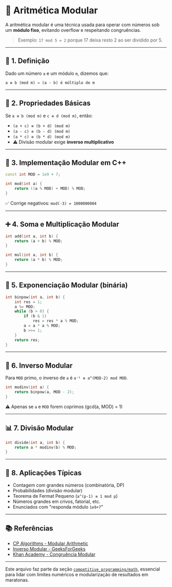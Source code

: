 # 🧮 Aritmética Modular

A aritmética modular é uma técnica usada para operar com números sob um **módulo fixo**, evitando overflow e respeitando congruências.

> Exemplo: `17 mod 5 = 2` porque 17 deixa resto 2 ao ser dividido por 5.

---

## 🧠 1. Definição

Dado um número `a` e um módulo `m`, dizemos que:

```
a ≡ b (mod m) ⇔ (a - b) é múltiplo de m
```

---

## 🔁 2. Propriedades Básicas

Se `a ≡ b (mod m)` e `c ≡ d (mod m)`, então:

- `(a + c) ≡ (b + d) (mod m)`
- `(a - c) ≡ (b - d) (mod m)`
- `(a * c) ≡ (b * d) (mod m)`
- ⚠️ Divisão modular exige **inverso multiplicativo**

---

## 🧮 3. Implementação Modular em C++

```cpp
const int MOD = 1e9 + 7;

int mod(int a) {
    return ((a % MOD) + MOD) % MOD;
}
```

✅ Corrige negativos: `mod(-3) = 1000000004`

---

## ➕ 4. Soma e Multiplicação Modular

```cpp
int add(int a, int b) {
    return (a + b) % MOD;
}

int mul(int a, int b) {
    return (a * b) % MOD;
}
```

---

## 🔼 5. Exponenciação Modular (binária)

```cpp
int binpow(int a, int b) {
    int res = 1;
    a %= MOD;
    while (b > 0) {
        if (b & 1)
            res = res * a % MOD;
        a = a * a % MOD;
        b >>= 1;
    }
    return res;
}
```

---

## 🧩 6. Inverso Modular

Para `MOD` primo, o inverso de `a` é `a⁻¹ ≡ a^(MOD-2) mod MOD`.

```cpp
int modinv(int a) {
    return binpow(a, MOD - 2);
}
```

⚠️ Apenas se `a` e `MOD` forem coprimos (gcd(a, MOD) = 1)

---

## 📊 7. Divisão Modular

```cpp
int divide(int a, int b) {
    return a * modinv(b) % MOD;
}
```

---

## 🧪 8. Aplicações Típicas

- Contagem com grandes números (combinatória, DP)
- Probabilidades (divisão modular)
- Teorema de Fermat Pequeno (`a^(p-1) ≡ 1 mod p`)
- Números grandes em crivos, fatorial, etc.
- Enunciados com "responda módulo `1e9+7`"

---

## 📚 Referências

- [CP Algorithms - Modular Arithmetic](https://cp-algorithms.com/math/modular-arithmetic.html)
- [Inverso Modular - GeeksForGeeks](https://www.geeksforgeeks.org/multiplicative-inverse-under-modulo-m/)
- [Khan Academy - Congruência Modular](https://pt.khanacademy.org/computing/computer-science/cryptography/modarithmetic/a/congruence-modulo)

---

Este arquivo faz parte da seção [`competitive_programming/math`](./), essencial para lidar com limites numéricos e modularização de resultados em maratonas.
